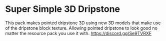 # Super Simple 3D Dripstone
This pack makes pointed dripstone 3D using new 3D models that make use of the dripstone block texture.
Allowing pointed dripstone to look good no matter the resource pack you use it with.
https://discord.gg/Se9TVRXF